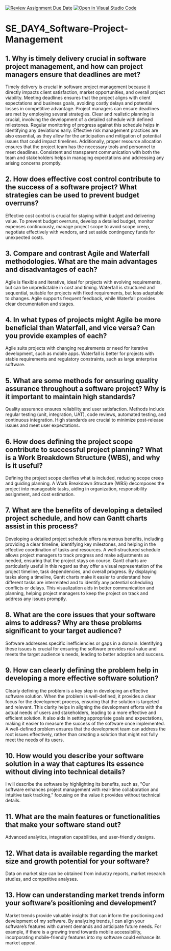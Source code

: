 [![Review Assignment Due Date](https://classroom.github.com/assets/deadline-readme-button-22041afd0340ce965d47ae6ef1cefeee28c7c493a6346c4f15d667ab976d596c.svg)](https://classroom.github.com/a/9pw6JKcu)
[![Open in Visual Studio Code](https://classroom.github.com/assets/open-in-vscode-2e0aaae1b6195c2367325f4f02e2d04e9abb55f0b24a779b69b11b9e10269abc.svg)](https://classroom.github.com/online_ide?assignment_repo_id=16006422&assignment_repo_type=AssignmentRepo)
# SE_DAY4_Software-Project-Management
## 1. Why is timely delivery crucial in software project management, and how can project managers ensure that deadlines are met?

Timely delivery is crucial in software project management because it directly impacts client satisfaction, market opportunities, and overall project viability. Meeting deadlines ensures that the project aligns with client expectations and business goals, avoiding costly delays and potential losses in competitive advantage. Project managers can ensure deadlines are met by employing several strategies. Clear and realistic planning is crucial, involving the development of a detailed schedule with defined milestones. Regular monitoring of progress against this schedule helps in identifying any deviations early. Effective risk management practices are also essential, as they allow for the anticipation and mitigation of potential issues that could impact timelines. Additionally, proper resource allocation ensures that the project team has the necessary tools and personnel to meet deadlines. Consistent and transparent communication with both the team and stakeholders helps in managing expectations and addressing any arising concerns promptly.

## 2. How does effective cost control contribute to the success of a software project? What strategies can be used to prevent budget overruns?

Effective cost control is crucial for staying within budget and delivering value. To prevent budget overruns, develop a detailed budget, monitor expenses continuously, manage project scope to avoid scope creep, negotiate effectively with vendors, and set aside contingency funds for unexpected costs.

## 3. Compare and contrast Agile and Waterfall methodologies. What are the main advantages and disadvantages of each?

Agile is flexible and iterative, ideal for projects with evolving requirements, but can be unpredictable in cost and timing. Waterfall is structured and sequential, suitable for projects with fixed requirements, but less adaptable to changes. Agile supports frequent feedback, while Waterfall provides clear documentation and stages.

## 4. In what types of projects might Agile be more beneficial than Waterfall, and vice versa? Can you provide examples of each?

Agile suits projects with changing requirements or need for iterative development, such as mobile apps. Waterfall is better for projects with stable requirements and regulatory constraints, such as large enterprise software.

## 5. What are some methods for ensuring quality assurance throughout a software project? Why is it important to maintain high standards?

Quality assurance ensures reliability and user satisfaction. Methods include regular testing (unit, integration, UAT), code reviews, automated testing, and continuous integration. High standards are crucial to minimize post-release issues and meet user expectations.

## 6. How does defining the project scope contribute to successful project planning? What is a Work Breakdown Structure (WBS), and why is it useful?

Defining the project scope clarifies what is included, reducing scope creep and guiding planning. A Work Breakdown Structure (WBS) decomposes the project into manageable tasks, aiding in organization, responsibility assignment, and cost estimation.

## 7. What are the benefits of developing a detailed project schedule, and how can Gantt charts assist in this process?

Developing a detailed project schedule offers numerous benefits, including providing a clear timeline, identifying key milestones, and helping in the effective coordination of tasks and resources. A well-structured schedule allows project managers to track progress and make adjustments as needed, ensuring that the project stays on course. Gantt charts are particularly useful in this regard as they offer a visual representation of the project timeline, task dependencies, and overall progress. By displaying tasks along a timeline, Gantt charts make it easier to understand how different tasks are interrelated and to identify any potential scheduling conflicts or delays. This visualization aids in better communication and planning, helping project managers to keep the project on track and address any issues promptly.

## 8. What are the core issues that your software aims to address? Why are these problems significant to your target audience?

Software addresses specific inefficiencies or gaps in a domain. Identifying these issues is crucial for ensuring the software provides real value and meets the target audience's needs, leading to better adoption and success.

## 9. How can clearly defining the problem help in developing a more effective software solution?

Clearly defining the problem is a key step in developing an effective software solution. When the problem is well-defined, it provides a clear focus for the development process, ensuring that the solution is targeted and relevant. This clarity helps in aligning the development efforts with the actual needs of users and stakeholders, leading to a more effective and efficient solution. It also aids in setting appropriate goals and expectations, making it easier to measure the success of the software once implemented. A well-defined problem ensures that the development team can address the root issues effectively, rather than creating a solution that might not fully meet the needs of its users.

## 10. How would you describe your software solution in a way that captures its essence without diving into technical details?

I will describe the software by highlighting its benefits, such as, "Our software enhances project management with real-time collaboration and intuitive task tracking," focusing on the value it provides without technical details.

## 11. What are the main features or functionalities that make your software stand out?

Advanced analytics, integration capabilities, and user-friendly designs.

## 12. What data is available regarding the market size and growth potential for your software?

Data on market size can be obtained from industry reports, market research studies, and competitive analyses. 


## 13. How can understanding market trends inform your software’s positioning and development?

Market trends provide valuable insights that can inform the positioning and development of my software. By analyzing trends, I can align your software’s features with current demands and anticipate future needs. For example, if there is a growing trend towards mobile accessibility, incorporating mobile-friendly features into my software could enhance its market appeal. 
